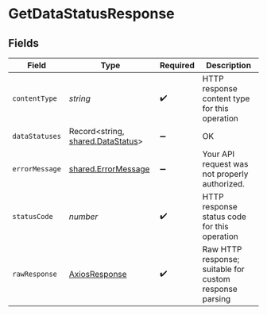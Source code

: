 # GetDataStatusResponse


## Fields

| Field                                                                         | Type                                                                          | Required                                                                      | Description                                                                   |
| ----------------------------------------------------------------------------- | ----------------------------------------------------------------------------- | ----------------------------------------------------------------------------- | ----------------------------------------------------------------------------- |
| `contentType`                                                                 | *string*                                                                      | :heavy_check_mark:                                                            | HTTP response content type for this operation                                 |
| `dataStatuses`                                                                | Record<string, [shared.DataStatus](../../../sdk/models/shared/datastatus.md)> | :heavy_minus_sign:                                                            | OK                                                                            |
| `errorMessage`                                                                | [shared.ErrorMessage](../../../sdk/models/shared/errormessage.md)             | :heavy_minus_sign:                                                            | Your API request was not properly authorized.                                 |
| `statusCode`                                                                  | *number*                                                                      | :heavy_check_mark:                                                            | HTTP response status code for this operation                                  |
| `rawResponse`                                                                 | [AxiosResponse](https://axios-http.com/docs/res_schema)                       | :heavy_check_mark:                                                            | Raw HTTP response; suitable for custom response parsing                       |